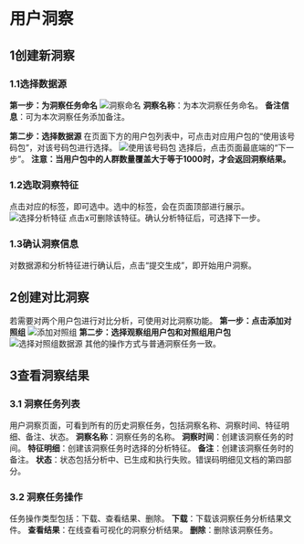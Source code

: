 # 用户洞察
## 1创建新洞察
### 1.1选择数据源
**第一步：为洞察任务命名**
![洞察命名](https://mc.qcloudimg.com/static/img/919aa48548634c3c7b1cfa00ba204616/image.png)
**洞察名称**：为本次洞察任务命名。
**备注信息**：可为本次洞察任务添加备注。

**第二步：选择数据源**
在页面下方的用户包列表中，可点击对应用户包的“使用该号码包”，对该号码包进行选择。
![使用该号码包](https://mc.qcloudimg.com/static/img/3fe782dffee4f40e43ef189dee3c26d1/image.png)
选择后，点击页面最底端的“下一步”。
**注意：当用户包中的人群数量覆盖大于等于1000时，才会返回洞察结果。**
### 1.2选取洞察特征
点击对应的标签，即可选中。选中的标签，会在页面顶部进行展示。
![选择分析特征](https://mc.qcloudimg.com/static/img/8c3956d4b8339b2f720f6f78016bec12/image.png)
点击x可删除该特征。确认分析特征后，可选择下一步。
### 1.3确认洞察信息
对数据源和分析特征进行确认后，点击“提交生成”，即开始用户洞察。
## 2创建对比洞察
若需要对两个用户包进行对比分析，可使用对比洞察功能。
**第一步：点击添加对照组**
![添加对照组](https://mc.qcloudimg.com/static/img/20314d658db3aab12b8f62eb7d38a130/image.png)
**第二步：选择观察组用户包和对照组用户包**
![选择对照组数据源](https://mc.qcloudimg.com/static/img/7a547980de311d4ce71d016ca8041ec5/image.png)
其他的操作方式与普通洞察任务一致。
## 3查看洞察结果
### 3.1 洞察任务列表
用户洞察页面，可看到所有的历史洞察任务，包括洞察名称、洞察时间、特征明细、备注、状态。
**洞察名称**：洞察任务的名称。
**洞察时间**：创建该洞察任务的时间。
**特征明细**：创建该洞察任务时选择的分析特征。
**备注**：创建该洞察任务时的备注。
**状态**：状态包括分析中、已生成和执行失败。错误码明细见文档的第四部分。
### 3.2 洞察任务操作
任务操作类型包括：下载、查看结果、删除。
**下载**：下载该洞察任务分析结果文件。
**查看结果**：在线查看可视化的洞察分析结果。
**删除**：删除该洞察任务。

